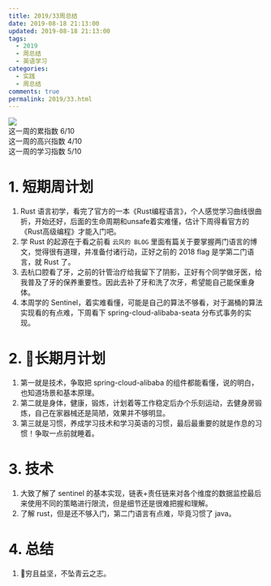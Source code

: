 ```yaml
---
title: 2019/33周总结
date: 2019-08-18 21:13:00
updated: 2019-08-18 21:13:00
tags:
  - 2019
  - 周总结
  - 英语学习
categories: 
  - 实践
  - 周总结
comments: true
permalink: 2019/33.html  
---
```


![][0]  
这一周的累指数 6/10  
这一周的高兴指数 4/10   
这一周的学习指数 5/10  

<!--more-->

# 1. 短期周计划

1. Rust 语言初学，看完了官方的一本《Rust编程语言》，个人感觉学习曲线很曲折，开始还好，后面的生命周期和unsafe着实难懂，估计下周得看官方的《Rust高级编程》才能入门吧。
2. 学 Rust 的起源在于看之前看 `云风的 BLOG` 里面有篇关于要掌握两门语言的博文，觉得很有道理，并准备付诸行动，正好之前的 2018 flag 是学第二门语言，就 Rust 了。
3. 去杭口腔看了牙，之前的针管治疗给我留下了阴影，正好有个同学做牙医，给我普及了牙的保养重要性。因此去补了牙和洗了次牙，希望能自己能保重身体。
4. 本周学的 Sentinel，着实难看懂，可能是自己的算法不够看，对于漏桶的算法实现看的有点难，下周看下 spring-cloud-alibaba-seata 分布式事务的实现。

# 2. 长期月计划

1. 第一就是技术，争取把 spring-cloud-alibaba 的组件都能看懂，说的明白，也知道场景和基本原理。
2. 第二就是身体，健康，锻炼，计划着等工作稳定后办个乐刻运动，去健身房锻炼，自己在家器械还是简陋，效果并不够明显。
3. 第三就是习惯，养成学习技术和学习英语的习惯，最后最重要的就是作息的习惯！争取一点前就睡着。

# 3. 技术

1. 大致了解了 sentinel 的基本实现，链表+责任链来对各个维度的数据监控最后来使用不同的策略进行限流，但是细节还是很难把握和理解。
2. 了解 rust，但是还不够入门，第二门语言有点难，毕竟习惯了 java。

# 4. 总结

1. 穷且益坚，不坠青云之志。

[0]: https://img3.doubanio.com/view/photo/l/public/p2565042463.webp